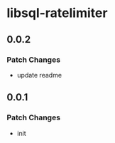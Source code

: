 # libsql-ratelimiter

## 0.0.2

### Patch Changes

- update readme

## 0.0.1

### Patch Changes

- init
